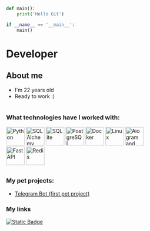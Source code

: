 ```python
def main():
	print('Hello Git')

if __name__ == '__main__':
	main()
```
# Developer
## About me
- I'm 22 years old
- Ready to work \:)

#

### What technologies have I worked with:
<img src="https://cdn.jsdelivr.net/gh/devicons/devicon/icons/python/python-original.svg" 
height=50 title='Python'/> 
<img src="https://cdn.jsdelivr.net/gh/devicons/devicon/icons/sqlalchemy/sqlalchemy-original.svg" 
height=50 title='SQLAlchemy'/>
<img src="https://cdn.jsdelivr.net/gh/devicons/devicon/icons/sqlite/sqlite-original.svg" 
height=50 title='SQLite'/>
<img src="https://cdn.jsdelivr.net/gh/devicons/devicon/icons/postgresql/postgresql-original.svg" 
height=50 title='PostgreSQL'/>
<img src="https://cdn.jsdelivr.net/gh/devicons/devicon/icons/docker/docker-original.svg" 
height=50 title='Docker'/>
<img src="https://cdn.jsdelivr.net/gh/devicons/devicon/icons/linux/linux-original.svg" 
height=50 title='Linux'/>
<img src="https://avatars.githubusercontent.com/u/33784865?s=200&v=4"
height=50 title='Aiogram and aiogram-dialog'/>  
<img src="https://cdn.jsdelivr.net/gh/devicons/devicon/icons/fastapi/fastapi-original.svg" 
height=50 title='FastAPI'/>
<img src="https://cdn.jsdelivr.net/gh/devicons/devicon/icons/redis/redis-original.svg" 
height=50 title='Redis'/>
##
### My pet projects:
- [Telegram Bot (first pet project)](https://github.com/Brrrya/AioPointBot4.git)

### My links
[![Static Badge](https://img.shields.io/badge/Telegram-blue)](https://t.me/brrya1)
